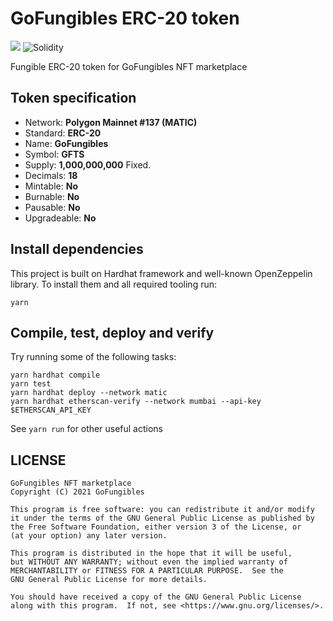 # GoFungibles ERC-20 token

[![](https://img.shields.io/badge/build%20with-openzeppelin-blue.svg?style=flat-square)](https://docs.openzeppelin.com/contracts/4.x/)
![Solidity](https://img.shields.io/badge/solidity-v0.8.11-green)

Fungible ERC-20 token for GoFungibles NFT marketplace


## Token specification

* Network: **Polygon Mainnet #137 (MATIC)**
* Standard: **ERC-20**
* Name: **GoFungibles**
* Symbol: **GFTS**
* Supply: **1,000,000,000** Fixed.
* Decimals: **18**
* Mintable: **No**
* Burnable: **No**
* Pausable: **No**
* Upgradeable: **No**

## Install dependencies

This project is built on Hardhat framework and well-known OpenZeppelin library.
To install them and all required tooling run:

```shell
yarn
```

## Compile, test, deploy and verify

Try running some of the following tasks:

```shell
yarn hardhat compile
yarn test
yarn hardhat deploy --network matic
yarn hardhat etherscan-verify --network mumbai --api-key $ETHERSCAN_API_KEY
```

See `yarn run` for other useful actions

## LICENSE

```
GoFungibles NFT marketplace
Copyright (C) 2021 GoFungibles

This program is free software: you can redistribute it and/or modify
it under the terms of the GNU General Public License as published by
the Free Software Foundation, either version 3 of the License, or
(at your option) any later version.

This program is distributed in the hope that it will be useful,
but WITHOUT ANY WARRANTY; without even the implied warranty of
MERCHANTABILITY or FITNESS FOR A PARTICULAR PURPOSE.  See the
GNU General Public License for more details.

You should have received a copy of the GNU General Public License
along with this program.  If not, see <https://www.gnu.org/licenses/>.
```
